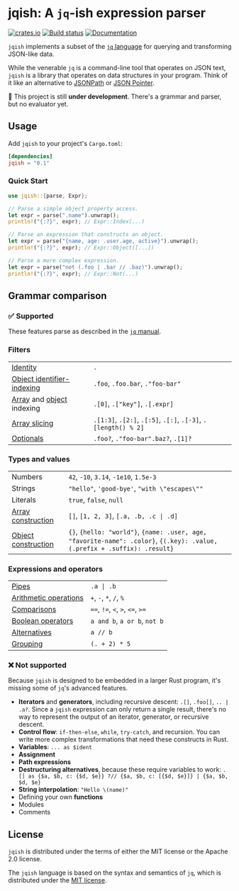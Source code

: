 # jqish: A `jq`-ish expression parser

[![crates.io](https://img.shields.io/crates/v/jqish?style=for-the-badge)](https://crates.io/crates/jqish)
[![Build status](https://img.shields.io/github/actions/workflow/status/linabutler/jqish/test.yml?style=for-the-badge)](https://github.com/linabutler/jqish/actions?query=branch%3Amain)
[![Documentation](https://img.shields.io/docsrs/jqish/latest?style=for-the-badge)](https://docs.rs/jqish)

`jqish` implements a subset of the [`jq` language](https://jqlang.org/manual) for querying and transforming JSON-like data.

While the venerable `jq` is a command-line tool that operates on JSON text, `jqish` is a library that operates on data structures in your program. Think of it like an alternative to [JSONPath](https://www.rfc-editor.org/rfc/rfc9535) or [JSON Pointer](https://www.rfc-editor.org/rfc/rfc6901).

🚧 This project is still **under development**. There's a grammar and parser, but no evaluator yet.

## Usage

Add `jqish` to your project's `Cargo.toml`:

```toml
[dependencies]
jqish = "0.1"
```

### Quick Start

```rust
use jqish::{parse, Expr};

// Parse a simple object property access.
let expr = parse(".name").unwrap();
println!("{:?}", expr); // Expr::Index(...)

// Parse an expression that constructs an object.
let expr = parse("{name, age: .user.age, active}").unwrap();
println!("{:?}", expr); // Expr::Object([...])

// Parse a more complex expression.
let expr = parse("not (.foo | .bar // .baz)").unwrap();
println!("{:?}", expr); // Expr::Not(...)
```

## Grammar comparison

### ✅ Supported

These features parse as described in the [`jq` manual](https://jqlang.org/manual/).

### Filters

|                                                                                                                          |                                                                |
|--------------------------------------------------------------------------------------------------------------------------|----------------------------------------------------------------|
| [Identity](https://jqlang.org/manual/v1.8/#identity)                                                                     | `.`                                                            |
| [Object identifier-indexing](https://jqlang.org/manual/v1.8/#object-identifier-index)                                    | `.foo`, `.foo.bar`, `."foo-bar"`                               |
| [Array](https://jqlang.org/manual/v1.8/#array-index) and [object](https://jqlang.org/manual/v1.8/#object-index) indexing | `.[0]`, `.["key"]`, `.[.expr]`                                 |
| [Array slicing](https://jqlang.org/manual/v1.8/#array-string-slice)                                                      | `.[1:3]`, `.[2:]`, `.[:5]`, `.[:]`, `.[-3]`, `.[length() % 2]` |
| [Optionals](https://jqlang.org/manual/v1.8/#error-suppression-optional-operator)                                         | `.foo?`, `."foo-bar".baz?`, `.[1]?`                            |

### Types and values

|                                                                            |                                                                                                                           |
|----------------------------------------------------------------------------|---------------------------------------------------------------------------------------------------------------------------|
| Numbers                                                                    | `42`, `-10`, `3.14`, `-1e10`, `1.5e-3`                                                                                    |
| Strings                                                                    | `"hello"`, `'good-bye'`, `"with \"escapes\""`                                                                             |
| Literals                                                                   | `true`, `false`, `null`                                                                                                   |
| [Array construction](https://jqlang.org/manual/v1.8/#array-construction)   | `[]`, `[1, 2, 3]`, `[.a, .b, .c \| .d]`                                                                                   |
| [Object construction](https://jqlang.org/manual/v1.8/#object-construction) | `{}`, `{hello: "world"}`, `{name: .user, age, "favorite-name": .color}`, `{(.key): .value, (.prefix + .suffix): .result}` |

### Expressions and operators

|                                                                      |                                  |
|----------------------------------------------------------------------|----------------------------------|
| [Pipes](https://jqlang.org/manual/v1.8/#pipe)                        | `.a \| .b`                       |
| [Arithmetic operations](https://jqlang.org/manual/v1.8/#addition)    | `+`, `-`, `*`, `/`, `%`          |
| [Comparisons](https://jqlang.org/manual/v1.8/#%3E-%3E=-%3C=-%3C)     | `==`, `!=`, `<`, `>`, `<=`, `>=` |
| [Boolean operators](https://jqlang.org/manual/v1.8/#and-or-not)      | `a and b`, `a or b`, `not b`     |
| [Alternatives](https://jqlang.org/manual/v1.8/#alternative-operator) | `a // b`                         |
| [Grouping](https://jqlang.org/manual/v1.8/#parenthesis)              | `(. + 2) * 5`                    |


### ❌ Not supported

Because `jqish` is designed to be embedded in a larger Rust program, it's missing some of `jq`'s advanced features.

* **Iterators** and **generators**, including recursive descent: `.[]`, `.foo[]`, `.. | .a?`. Since a `jqish` expression can only return a single result, there's no way to represent the output of an iterator, generator, or recursive descent.
* **Control flow**: `if-then-else`, `while`, `try-catch`, and recursion. You can write more complex transformations that need these constructs in Rust.
* **Variables**: `... as $ident`
* **Assignment**
* **Path expressions**
* **Destructuring alternatives**, because these require variables to work: `.[] as {$a, $b, c: {$d, $e}} ?// {$a, $b, c: [{$d, $e}]} | {$a, $b, $d, $e}`
* **String interpolation**: `"Hello \(name)"`
* Defining your own **functions**
* Modules
* Comments

## License

`jqish` is distributed under the terms of either the MIT license or the Apache 2.0 license.

The `jqish` language is based on the syntax and semantics of `jq`, which is distributed under the [MIT license](https://github.com/jqlang/jq/blob/master/COPYING).
